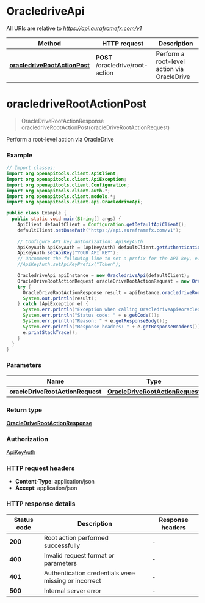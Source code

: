 # OracledriveApi

All URIs are relative to *https://api.auraframefx.com/v1*

| Method | HTTP request | Description |
|------------- | ------------- | -------------|
| [**oracledriveRootActionPost**](OracledriveApi.md#oracledriveRootActionPost) | **POST** /oracledrive/root-action | Perform a root-level action via OracleDrive |


<a id="oracledriveRootActionPost"></a>
# **oracledriveRootActionPost**
> OracleDriveRootActionResponse oracledriveRootActionPost(oracleDriveRootActionRequest)

Perform a root-level action via OracleDrive

### Example
```java
// Import classes:
import org.openapitools.client.ApiClient;
import org.openapitools.client.ApiException;
import org.openapitools.client.Configuration;
import org.openapitools.client.auth.*;
import org.openapitools.client.models.*;
import org.openapitools.client.api.OracledriveApi;

public class Example {
  public static void main(String[] args) {
    ApiClient defaultClient = Configuration.getDefaultApiClient();
    defaultClient.setBasePath("https://api.auraframefx.com/v1");
    
    // Configure API key authorization: ApiKeyAuth
    ApiKeyAuth ApiKeyAuth = (ApiKeyAuth) defaultClient.getAuthentication("ApiKeyAuth");
    ApiKeyAuth.setApiKey("YOUR API KEY");
    // Uncomment the following line to set a prefix for the API key, e.g. "Token" (defaults to null)
    //ApiKeyAuth.setApiKeyPrefix("Token");

    OracledriveApi apiInstance = new OracledriveApi(defaultClient);
    OracleDriveRootActionRequest oracleDriveRootActionRequest = new OracleDriveRootActionRequest(); // OracleDriveRootActionRequest | 
    try {
      OracleDriveRootActionResponse result = apiInstance.oracledriveRootActionPost(oracleDriveRootActionRequest);
      System.out.println(result);
    } catch (ApiException e) {
      System.err.println("Exception when calling OracledriveApi#oracledriveRootActionPost");
      System.err.println("Status code: " + e.getCode());
      System.err.println("Reason: " + e.getResponseBody());
      System.err.println("Response headers: " + e.getResponseHeaders());
      e.printStackTrace();
    }
  }
}
```

### Parameters

| Name | Type | Description  | Notes |
|------------- | ------------- | ------------- | -------------|
| **oracleDriveRootActionRequest** | [**OracleDriveRootActionRequest**](OracleDriveRootActionRequest.md)|  | |

### Return type

[**OracleDriveRootActionResponse**](OracleDriveRootActionResponse.md)

### Authorization

[ApiKeyAuth](../README.md#ApiKeyAuth)

### HTTP request headers

 - **Content-Type**: application/json
 - **Accept**: application/json

### HTTP response details
| Status code | Description | Response headers |
|-------------|-------------|------------------|
| **200** | Root action performed successfully |  -  |
| **400** | Invalid request format or parameters |  -  |
| **401** | Authentication credentials were missing or incorrect |  -  |
| **500** | Internal server error |  -  |


